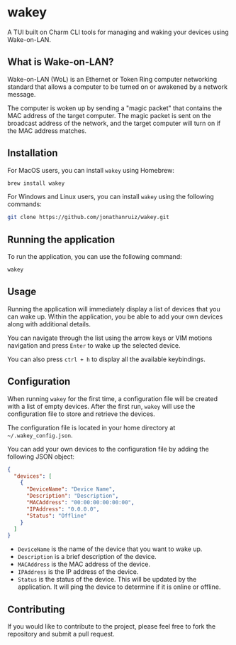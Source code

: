 # wakey

A TUI built on Charm CLI tools for managing and waking your devices using Wake-on-LAN.

## What is Wake-on-LAN?

Wake-on-LAN (WoL) is an Ethernet or Token Ring computer networking standard that allows a computer to be turned on or awakened by a network message.

The computer is woken up by sending a "magic packet" that contains the MAC address of the target computer. The magic packet is sent on the broadcast address of the network, and the target computer will turn on if the MAC address matches.

## Installation

For MacOS users, you can install `wakey` using Homebrew:

```bash
brew install wakey
```

For Windows and Linux users, you can install `wakey` using the following commands:

```bash
git clone https://github.com/jonathanruiz/wakey.git
```

## Running the application

To run the application, you can use the following command:

```bash
wakey
```

## Usage

Running the application will immediately display a list of devices that you can wake up. Within the application, you be able to add your own devices along with additional details.

You can navigate through the list using the arrow keys or VIM motions navigation and press `Enter` to wake up the selected device.

You can also press `ctrl + h` to display all the available keybindings.

## Configuration

When running `wakey` for the first time, a configuration file will be created with a list of empty devices. After the first run, `wakey` will use the configuration file to store and retrieve the devices.

The configuration file is located in your home directory at `~/.wakey_config.json`.

You can add your own devices to the configuration file by adding the following JSON object:

```json
{
  "devices": [
    {
      "DeviceName": "Device Name",
      "Description": "Description",
      "MACAddress": "00:00:00:00:00:00",
      "IPAddress": "0.0.0.0",
      "Status": "Offline"
    }
  ]
}
```

- `DeviceName` is the name of the device that you want to wake up.
- `Description` is a brief description of the device.
- `MACAddress` is the MAC address of the device.
- `IPAddress` is the IP address of the device.
- `Status` is the status of the device. This will be updated by the application. It will ping the device to determine if it is online or offline.

## Contributing

If you would like to contribute to the project, please feel free to fork the repository and submit a pull request.
